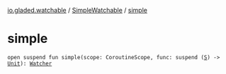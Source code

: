 [io.gladed.watchable](../index.md) / [SimpleWatchable](index.md) / [simple](./simple.md)

# simple

`open suspend fun simple(scope: CoroutineScope, func: suspend (`[`S`](index.md#S)`) -> `[`Unit`](https://kotlinlang.org/api/latest/jvm/stdlib/kotlin/-unit/index.html)`): `[`Watcher`](../-watcher/index.md)